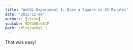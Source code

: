 ```yaml
---
title: "WebGL Experiment 1: Draw a Square in 30 Minutes"
date: "2022-12-09"
authors: [steve]
youtube: 9DY36BrGS1M
path: /blog/webgl-1
---
```


<YouTubePlayer youtubeLink={frontmatter.youtube} />

That was easy!
